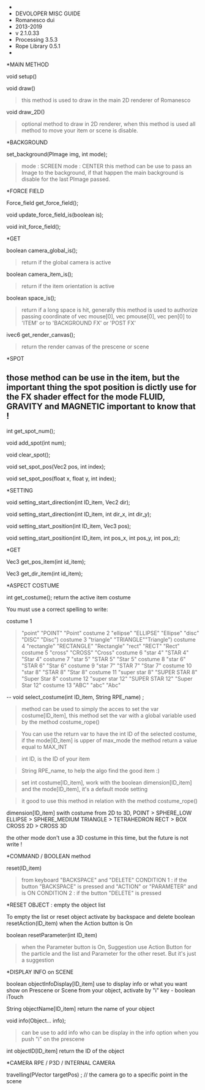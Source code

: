 *
* DEVOLOPER MISC GUIDE
* Romanesco dui 
* 2013-2019
* v 2.1.0.33
* Processing 3.5.3
* Rope Library 0.5.1
* 


*MAIN METHOD

void setup()

void draw() 
>this method is used to draw in the main 2D renderer of Romanesco

void draw_2D()
>optional method to draw in 2D renderer, when this method is used all method to move your item or scene is disable.


*BACKGROUND

set_background(PImage img, int mode);
> mode : SCREEN
> mode : CENTER
> this method can be use to pass an Image to the background, if that happen the main background is disable for the last PImage passed.


*FORCE FIELD

Force_field get_force_field();

void update_force_field_is(boolean is);

void init_force_field();


*GET

boolean camera_global_is();
> return if the global camera is active

boolean camera_item_is();
> return if the item orientation is active

boolean space_is();
>return if a long space is hit, generally this method is used to authorize passing coordinate of vec mouse[0], vec pmouse[0], vec pen[0] to 'ITEM' or to 'BACKGROUND FX' or 'POST FX'

ivec6 get_render_canvas();
>return the render canvas of the prescene or scene


*SPOT

those method can be use in the item, but the important thing the spot position is dictly use for the FX shader effect for the mode FLUID, GRAVITY and MAGNETIC important to know that !
--
int get_spot_num();

void add_spot(int num);

void clear_spot();

void set_spot_pos(Vec2 pos, int index);

void set_spot_pos(float x, float y, int index);









*SETTING

void setting_start_direction(int ID_item, Vec2 dir);

void setting_start_direction(int ID_item, int dir_x, int dir_y);

void setting_start_position(int ID_item, Vec3 pos);

void setting_start_position(int ID_item, int pos_x, int pos_y, int pos_z);





*GET

Vec3 get_pos_item(int id_item);

Vec3 get_dir_item(int id_item);










*ASPECT COSTUME

int get_costume();
return the active item costume 



You must use a correct spelling to write:

costume 1
>"point" "POINT" "Point"
costume 2
>"ellipse" "ELLIPSE" "Ellipse" "disc" "DISC" "Disc")
costume 3
>"triangle" "TRIANGLE""Triangle")
costume 4
>"rectangle" "RECTANGLE" "Rectangle" "rect" "RECT" "Rect"
costume 5
>"cross" "CROSS" "Cross"
costume 6
>"star 4" "STAR 4" "Star 4"
costume 7
>"star 5" "STAR 5" "Star 5"
costume 8
>"star 6" "STAR 6" "Star 6"
costume 9
>"star 7" "STAR 7" "Star 7"
costume 10
>"star 8" "STAR 8" "Star 8"
costume 11
>"super star 8" "SUPER STAR 8" "Super Star 8"
costume 12
>"super star 12" "SUPER STAR 12" "Super Star 12"
costume 13
>"ABC" "abc" "Abc"

--
void select_costume(int ID_item, String RPE_name) ;
>method can be used to simply the acces to set the var costume[ID_item], this method set the var with a global variable used by the method costume_rope()

>You can use the return var to have the int ID of the selected costume, if the mode[ID_item] is upper of max_mode the method return a value equal to MAX_INT

>int ID, is the ID of your item

>String RPE_name, to help the algo find the good item :)

>set int costume[ID_item], work with the boolean dimension[ID_item] and the mode[ID_item], it's a default mode setting

>it good to use this method in relation with the method costume_rope()

dimension[ID_item] 
swith costume from 2D to 3D,
POINT > SPHERE_LOW
ELLIPSE > SPHERE_MEDIUM
TRIANGLE > TETRAHEDRON
RECT > BOX
CROSS 2D > CROSS 3D

the other mode don't use a 3D costume in this time, but the future is not write !







*COMMAND  / BOOLEAN method

reset(ID_item) 
> from keyboard "BACKSPACE" and "DELETE"
> CONDITION 1 : if the button "BACKSPACE" is pressed and "ACTION" or "PARAMETER" and is ON
> CONDITION 2 : if the button "DELETE" is pressed









*RESET OBJECT : empty the object list

To empty the list or reset object activate by backspace and delete
boolean resetAction(ID_item) when the Action button is On

boolean resetParameter(int ID_item) 
> when the Parameter button is On, Suggestion use Action Button for the particle and the list and Parameter for the other reset. But it's just a suggestion









*DISPLAY INFO on SCENE

boolean objectInfoDisplay[ID_item] use to display info or what you want show on Prescene or Scene from your object, activate by "i" key - boolean iTouch

String objectName[ID_item] return the name of your object

void info(Object... info);
>can be use to add info who can be display in the info option when you push "i" on the prescene

int objectID[ID_item] return the ID of the object









*CAMERA RPE / P3D / INTERNAL CAMERA

travelling(PVector targetPos) ; // the camera go to a specific point in the scene




